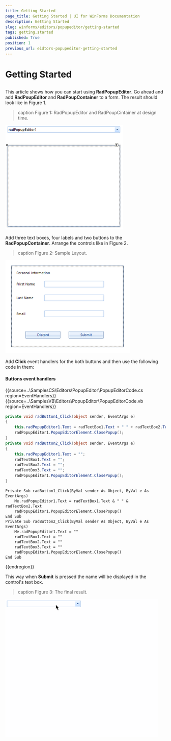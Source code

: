 ```yaml
---
title: Getting Started
page_title: Getting Started | UI for WinForms Documentation
description: Getting Started
slug: winforms/editors/popupeditor/getting-started
tags: getting,started
published: True
position: 1
previous_url: eidtors-popupeditor-getting-started
---
```


# Getting Started



## 

This article shows how you can start using __RadPopupEditor__. Go ahead and add __RadPoupEditor__ and __RadPoupContainer__ to a form. The result should look like in Figure 1.
      
>caption Figure 1: RadPopupEditor and RadPoupCintainer at design time.

![eidtors-popupeditor-getting-started 001](images/eidtors-popupeditor-getting-started001.png)

Add three text boxes, four labels and two buttons to the __RadPopupContainer__. Arrange the controls like in Figure 2.
        
>caption Figure 2: Sample Layout.

![eidtors-popupeditor-getting-started 002](images/eidtors-popupeditor-getting-started002.png)

Add __Click__ event handlers for the both buttons and then use the following code in them:

#### Buttons event handlers 

{{source=..\SamplesCS\Editors\PopupEditor\PopupEditorCode.cs region=EventHandlers}} 
{{source=..\SamplesVB\Editors\PopupEditor\PopupEditorCode.vb region=EventHandlers}} 

````C#
private void radButton1_Click(object sender, EventArgs e)
{
    this.radPopupEditor1.Text = radTextBox1.Text + " " + radTextBox2.Text;
    radPopupEditor1.PopupEditorElement.ClosePopup();
}
private void radButton2_Click(object sender, EventArgs e)
{
    this.radPopupEditor1.Text = "";
    radTextBox1.Text = "";
    radTextBox2.Text = "";
    radTextBox3.Text = "";
    radPopupEditor1.PopupEditorElement.ClosePopup();
}

````
````VB.NET
Private Sub radButton1_Click(ByVal sender As Object, ByVal e As EventArgs)
    Me.radPopupEditor1.Text = radTextBox1.Text & " " & radTextBox2.Text
    radPopupEditor1.PopupEditorElement.ClosePopup()
End Sub
Private Sub radButton2_Click(ByVal sender As Object, ByVal e As EventArgs)
    Me.radPopupEditor1.Text = ""
    radTextBox1.Text = ""
    radTextBox2.Text = ""
    radTextBox3.Text = ""
    radPopupEditor1.PopupEditorElement.ClosePopup()
End Sub

````

{{endregion}} 




This way when __Submit__ is pressed the name will be displayed in the control's text box.
        
>caption Figure 3: The final result.

![eidtors-popupeditor-getting-started 003](images/eidtors-popupeditor-getting-started003.gif)
